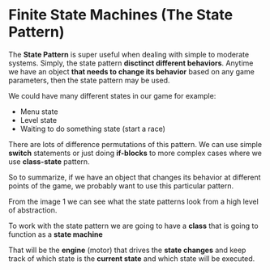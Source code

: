 # Finite State Machines (The State Pattern)

The **State Pattern** is super useful when dealing with simple to moderate systems.
Simply, the state pattern **disctinct different behaviors**.
Anytime we have an object **that needs to change its behavior** based on any game parameters, then the state pattern may be used.

We could have many different states in our game for example:

- Menu state
- Level state
- Waiting to do something state (start a race)

There are lots of difference permutations of this pattern. We can use simple **switch** statements or just doing **if-blocks** to more complex cases where we use 
**class-state** pattern.

So to summarize, if we have an object that changes its behavior at different points of the game, we probably want to use this particular pattern.

From the image 1 we can see what the state patterns look from a high level of abstraction.

To work with the state pattern we are going to have a **class** that is going to function as a **state machine**

That will be the **engine** (motor) that drives the **state changes** and keep track of which state is the **current state** and which state will be executed.

